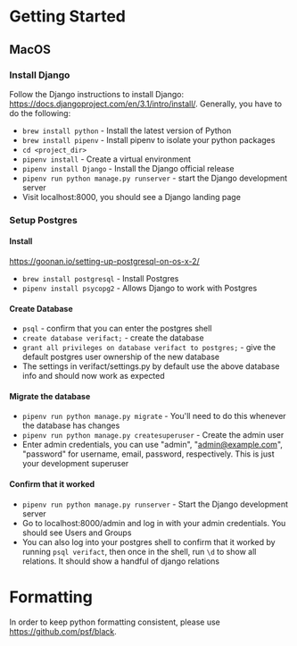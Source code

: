 # Getting Started

## MacOS

### Install Django

Follow the Django instructions to install Django: https://docs.djangoproject.com/en/3.1/intro/install/. Generally, you have to do the following:
- `brew install python` - Install the latest version of Python
- `brew install pipenv` - Install pipenv to isolate your python packages
- `cd <project_dir>`
- `pipenv install` - Create a virtual environment
- `pipenv install Django` - Install the Django official release
- `pipenv run python manage.py runserver` - start the Django development server
- Visit localhost:8000, you should see a Django landing page

### Setup Postgres

#### Install

https://goonan.io/setting-up-postgresql-on-os-x-2/

- `brew install postgresql` - Install Postgres
- `pipenv install psycopg2` - Allows Django to work with Postgres

#### Create Database

- `psql` - confirm that you can enter the postgres shell
- `create database verifact;` - create the database
- `grant all privileges on database verifact to postgres;` - give the default postgres user ownership of the new database
- The settings in verifact/settings.py by default use the above database info and should now work as expected

#### Migrate the database

- `pipenv run python manage.py migrate` - You'll need to do this whenever the database has changes
- `pipenv run python manage.py createsuperuser` - Create the admin user
- Enter admin credentials, you can use "admin", "admin@example.com", "password" for username, email, password, respectively. This is just your development superuser

#### Confirm that it worked

- `pipenv run python manage.py runserver` - Start the Django development server
- Go to localhost:8000/admin and log in with your admin credentials. You should see Users and Groups
- You can also log into your postgres shell to confirm that it worked by running `psql verifact`, then once in the shell, run `\d` to show all relations. It should show a handful of django relations

# Formatting

In order to keep python formatting consistent, please use https://github.com/psf/black.
